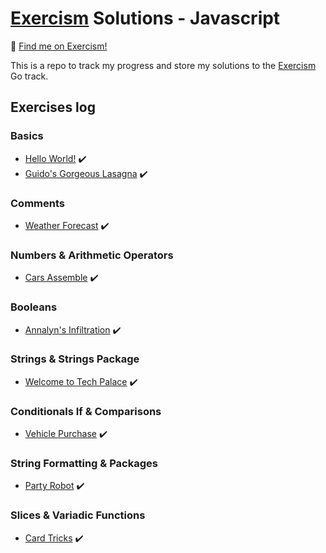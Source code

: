 # [Exercism](https://exercism.org/) Solutions - Javascript
👋 [Find me on Exercism!](https://exercism.org/profiles/SurfingElectron)

This is a repo to track my progress and store my solutions to the [Exercism](https://exercism.org/) Go track. 

## Exercises log
### Basics
- [Hello World!](https://github.com/SurfingElectron/exercism-solutions-go/tree/main/hello-world) ✔️
- [Guido's Gorgeous Lasagna](https://github.com/SurfingElectron/exercism-solutions-go/tree/main/guidos-gorgeous-lasagna) ✔️

### Comments
- [Weather Forecast](https://github.com/SurfingElectron/exercism-solutions-go/tree/main/weather-forecast) ✔️

### Numbers & Arithmetic Operators
- [Cars Assemble](https://github.com/SurfingElectron/exercism-solutions-go/tree/main/cars-assemble) ✔️

### Booleans
- [Annalyn's Infiltration](https://github.com/SurfingElectron/exercism-solutions-go/tree/main/annalyns-infiltration) ✔️

### Strings & Strings Package
- [Welcome to Tech Palace](https://github.com/SurfingElectron/exercism-solutions-go/tree/main/welcome-to-tech-palace) ✔️

### Conditionals If & Comparisons
- [Vehicle Purchase](https://github.com/SurfingElectron/exercism-solutions-go/tree/main/vehicle-purchase) ✔️

### String Formatting & Packages
- [Party Robot](https://github.com/SurfingElectron/exercism-solutions-go/tree/main/party-robot) ✔️

### Slices & Variadic Functions
- [Card Tricks](https://github.com/SurfingElectron/exercism-solutions-go/tree/main/card-tricks) ✔️